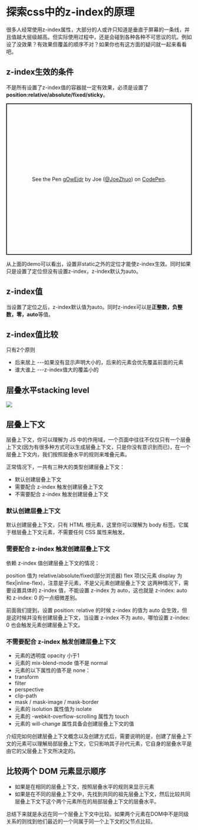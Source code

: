 # 探索css中的z-index的原理

很多人经常使用z-index属性，大部分的人或许只知道是垂直于屏幕的一条线，并且值越大层级越高。但实际使用过程中，还是会碰到各种各种不可思议的坑。例如设了没效果？有效果但覆盖的顺序不对？如果你也有这方面的疑问就一起来看看吧。

## z-index生效的条件
不是所有设置了z-index值的容器就一定有效果，必须是设置了**position:relative/absolute/fixed/sticky**。

<p class="codepen" data-height="411" data-theme-id="dark" data-default-tab="css,result" data-user="JoeZhuo" data-slug-hash="gOwEjdr" style="height: 411px; box-sizing: border-box; display: flex; align-items: center; justify-content: center; border: 2px solid; margin: 1em 0; padding: 1em;" data-pen-title="gOwEjdr">
  <span>See the Pen <a href="https://codepen.io/JoeZhuo/pen/gOwEjdr">
  gOwEjdr</a> by Joe (<a href="https://codepen.io/JoeZhuo">@JoeZhuo</a>)
  on <a href="https://codepen.io">CodePen</a>.</span>
</p>
<script async src="https://cpwebassets.codepen.io/assets/embed/ei.js"></script>

从上面的demo可以看出，设置非static之外的定位才能使z-index生效。同时如果只是设置了定位但没有设置z-index，z-index默认为auto。


## z-index值
当设置了定位之后，z-index默认值为auto。同时z-index可以是**正整数，负整数，零，auto**等值。

## z-index值比较
只有2个原则
- 后来居上 ---如果没有显示声明大小的，后来的元素会优先覆盖前面的元素
- 谁大谁上 ---z-index值大的覆盖小的

## 层叠水平stacking level
![](1.png)

## 层叠上下文

层叠上下文，你可以理解为 JS 中的作用域，一个页面中往往不仅仅只有一个层叠上下文(因为有很多种方式可以生成层叠上下文，只是你没有意识到而已)，在一个层叠上下文内，我们按照层叠水平的规则来堆叠元素。

正常情况下，一共有三种大的类型创建层叠上下文：

- 默认创建层叠上下文
- 需要配合 z-index 触发创建层叠上下文
- 不需要配合 z-index 触发创建层叠上下文

### 默认创建层叠上下文
默认创建层叠上下文，只有 HTML 根元素，这里你可以理解为 body 标签。它属于根层叠上下文元素，不需要任何 CSS 属性来触发。

### 需要配合 z-index 触发创建层叠上下文

依赖 z-index 值创建层叠上下文的情况：

position 值为 relative/absolute/fixed(部分浏览器)
flex 项(父元素 display 为 flex|inline-flex)，注意是子元素，不是父元素创建层叠上下文
这两种情况下，需要设置具体的 z-index 值，不能设置 z-index 为 auto，这也就是 z-index: auto 和 z-index: 0 的一点细微差别。

前面我们提到，设置 position: relative 的时候 z-index 的值为 auto 会生效，但是这时候并没有创建层叠上下文，当设置 z-index 不为 auto，哪怕设置 z-index: 0 也会触发元素创建层叠上下文。

### 不需要配合 z-index 触发创建层叠上下文
- 元素的透明度 opacity 小于1
- 元素的 mix-blend-mode 值不是 normal
- 元素的以下属性的值不是 none：
- transform
- filter
- perspective
- clip-path
- mask / mask-image / mask-border
- 元素的 isolution 属性值为 isolate
- 元素的 -webkit-overflow-scrolling 属性为 touch
- 元素的 will-change 属性具备会创建层叠上下文的值

介绍完如何创建层叠上下文概念以及创建方式后，需要说明的是，创建了层叠上下文的元素可以理解局部层叠上下文，它只影响其子孙代元素，它自身的层叠水平是由它的父层叠上下文所决定的。

## 比较两个 DOM 元素显示顺序
- 如果是在相同的层叠上下文，按照层叠水平的规则来显示元素
- 如果是在不同的层叠上下文中，先找到共同的祖先层叠上下文，然后比较共同层叠上下文下这个两个元素所在的局部层叠上下文的层叠水平。

总结下来就是永远在同一个层叠上下文中比较。如果两个元素在DOM中不是同级关系的则找到他们最近的一个同属于同一个上下文的父节点比较。
